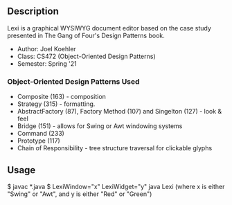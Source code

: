 ## Description
Lexi is a graphical WYSIWYG document editor based on the case study presented in The Gang of Four's Design Patterns book. 

* Author: Joel Koehler
* Class: CS472 (Object-Oriented Design Patterns)
* Semester: Spring '21

### Object-Oriented Design Patterns Used
* Composite (163) - composition
* Strategy (315) - formatting. 
* AbstractFactory (87), Factory Method (107) and Singelton (127) - look & feel
* Bridge (151) - allows for Swing or Awt windowing systems
* Command (233)
* Prototype (117)
* Chain of Responsibility - tree structure traversal for clickable glyphs

## Usage
$ javac *.java
$ LexiWindow="x" LexiWidget="y" java Lexi
    (where x is either "Swing" or "Awt", and y is either "Red" or "Green")
